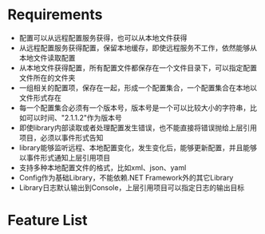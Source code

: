 ﻿# Requirements

- 配置可以从远程配置服务获得，也可以从本地文件获得
- 从远程配置服务获得配置，保留本地缓存，即使远程服务不工作，依然能够从本地文件读取配置
- 从本地文件获得配置，所有配置文件都保存在一个文件目录下，可以指定配置文件所在的文件夹
- 一组相关的配置项，保存在一起，形成一个配置集合，一个配置集合在本地以文件形式存在
- 每一个配置集合必须有一个版本号，版本号是一个可以比较大小的字符串，比如可以时间、"2.1.1.2"作为版本号
- 即使library内部读取或者处理配置发生错误，也不能直接将错误抛给上层引用项目，必须以事件形式告知
- library能够监听远程、本地配置变化，发生变化后，能够更新配置，并且能够以事件形式通知上层引用项目
- 支持多种本地配置文件的格式，比如xml、json、yaml
- Config作为基础Library，不能依赖.NET Framework外的其它Library
- Library日志默认输出到Console，上层引用项目可以指定日志的输出目标

# Feature List